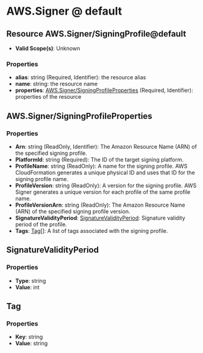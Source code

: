 # AWS.Signer @ default

## Resource AWS.Signer/SigningProfile@default
* **Valid Scope(s)**: Unknown
### Properties
* **alias**: string (Required, Identifier): the resource alias
* **name**: string: the resource name
* **properties**: [AWS.Signer/SigningProfileProperties](#awssignersigningprofileproperties) (Required, Identifier): properties of the resource

## AWS.Signer/SigningProfileProperties
### Properties
* **Arn**: string (ReadOnly, Identifier): The Amazon Resource Name (ARN) of the specified signing profile.
* **PlatformId**: string (Required): The ID of the target signing platform.
* **ProfileName**: string (ReadOnly): A name for the signing profile. AWS CloudFormation generates a unique physical ID and uses that ID for the signing profile name. 
* **ProfileVersion**: string (ReadOnly): A version for the signing profile. AWS Signer generates a unique version for each profile of the same profile name.
* **ProfileVersionArn**: string (ReadOnly): The Amazon Resource Name (ARN) of the specified signing profile version.
* **SignatureValidityPeriod**: [SignatureValidityPeriod](#signaturevalidityperiod): Signature validity period of the profile.
* **Tags**: [Tag](#tag)[]: A list of tags associated with the signing profile.

## SignatureValidityPeriod
### Properties
* **Type**: string
* **Value**: int

## Tag
### Properties
* **Key**: string
* **Value**: string

